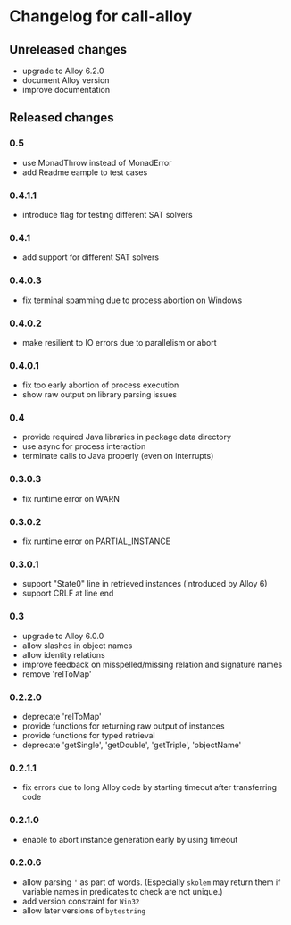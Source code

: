 # Changelog for call-alloy

## Unreleased changes

- upgrade to Alloy 6.2.0
- document Alloy version
- improve documentation

## Released changes

### 0.5

- use MonadThrow instead of MonadError
- add Readme eample to test cases

### 0.4.1.1

- introduce flag for testing different SAT solvers

### 0.4.1

- add support for different SAT solvers

### 0.4.0.3

- fix terminal spamming due to process abortion on Windows

### 0.4.0.2

- make resilient to IO errors due to parallelism or abort

### 0.4.0.1

- fix too early abortion of process execution
- show raw output on library parsing issues

### 0.4

- provide required Java libraries in package data directory
- use async for process interaction
- terminate calls to Java properly (even on interrupts)

### 0.3.0.3

- fix runtime error on WARN

### 0.3.0.2

- fix runtime error on PARTIAL_INSTANCE

### 0.3.0.1

- support "State0" line in retrieved instances (introduced by Alloy 6)
- support CRLF at line end

### 0.3

- upgrade to Alloy 6.0.0
- allow slashes in object names
- allow identity relations
- improve feedback on misspelled/missing relation and signature names
- remove 'relToMap'

### 0.2.2.0

- deprecate 'relToMap'
- provide functions for returning raw output of instances
- provide functions for typed retrieval
- deprecate 'getSingle', 'getDouble', 'getTriple', 'objectName'

### 0.2.1.1

- fix errors due to long Alloy code by starting timeout after transferring code

### 0.2.1.0

- enable to abort instance generation early by using timeout

### 0.2.0.6

- allow parsing `'` as part of words.
  (Especially `skolem` may return them if variable names in predicates to check
  are not unique.)
- add version constraint for `Win32`
- allow later versions of `bytestring`
